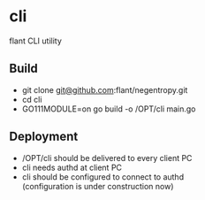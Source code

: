 # cli

flant CLI utility

## Build

- git clone git@github.com:flant/negentropy.git
- cd cli
- GO111MODULE=on go build -o /OPT/cli main.go

## Deployment

- /OPT/cli should be delivered to every client PC
- cli needs authd at client PC
- cli should be configured to connect to authd  
  (configuration is under construction now)